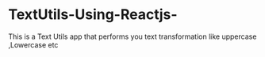 # TextUtils-Using-Reactjs-
This is a Text Utils app that performs you text transformation like uppercase ,Lowercase etc
